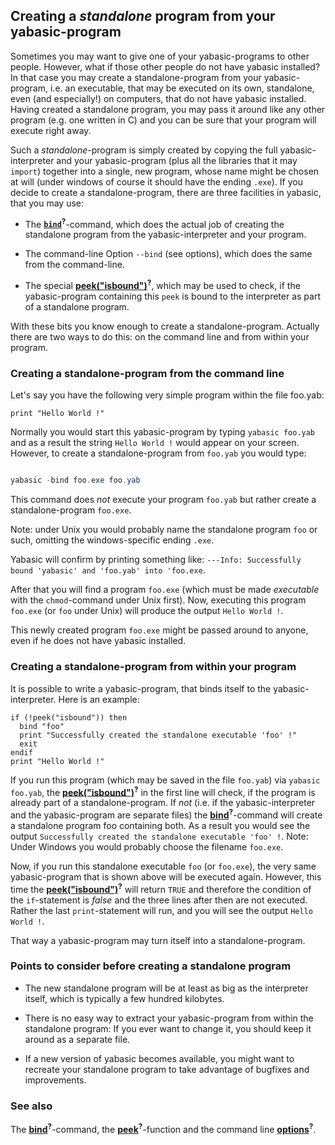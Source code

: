## Creating a *standalone* program from your yabasic-program

Sometimes you may want to give one of your yabasic-programs to other people. However, what if those other people do not have yabasic installed? In that case you may create a standalone-program from your yabasic-program, i.e. an executable, that may be executed on its own, standalone, even (and especially!) on computers, that do not have yabasic installed. Having created a standalone program, you may pass it around like any other program (e.g. one written in C) and you can be sure that your program will execute right away.

Such a *standalone*-program is simply created by copying the full yabasic-interpreter and your yabasic-program (plus all the libraries that it may ```import```) together into a single, new program, whose name might be chosen at will (under windows of course it should have the ending ```.exe```). If you decide to create a standalone-program, there are three facilities in yabasic, that you may use:

* The [**```bind```**]()<sup>**?**</sup>-command, which does the actual job of creating the standalone program from the yabasic-interpreter and your program.

* The command-line Option ```--bind``` (see options), which does the same from the command-line.

* The special [**peek("isbound")**]()<sup>**?**</sup>, which may be used to check, if the yabasic-program containing this ```peek``` is bound to the interpreter as part of a standalone program.

With these bits you know enough to create a standalone-program. Actually there are two ways to do this: on the command line and from within your program.

### Creating a standalone-program from the command line

Let's say you have the following very simple program within the file foo.yab:

```basic
print "Hello World !"
```

Normally you would start this yabasic-program by typing ```yabasic foo.yab``` and as a result the string ```Hello World !``` would appear on your screen. However, to create a standalone-program from ```foo.yab``` you would type:

```powershell

yabasic -bind foo.exe foo.yab

```

This command does *not* execute your program ```foo.yab``` but rather create a standalone-program ```foo.exe```.

Note: under Unix you would probably name the standalone program ```foo``` or such, omitting the windows-specific ending ```.exe```.

Yabasic will confirm by printing something like: ```---Info: Successfully bound 'yabasic' and 'foo.yab' into 'foo.exe```.

After that you will find a program ```foo.exe``` (which must be made *executable* with the ```chmod```-command under Unix first). Now, executing this program ```foo.exe``` (or ```foo``` under Unix) will produce the output ```Hello World !```.

This newly created program ```foo.exe``` might be passed around to anyone, even if he does not have yabasic installed.

### Creating a standalone-program from within your program

It is possible to write a yabasic-program, that binds itself to the yabasic-interpreter. Here is an example:

```basic
if (!peek("isbound")) then
  bind "foo"
  print "Successfully created the standalone executable 'foo' !"
  exit
endif
print "Hello World !"
```

If you run this program (which may be saved in the file ```foo.yab```) via ```yabasic foo.yab```, the [**peek("isbound")**]()<sup>**?**</sup> in the first line will check, if the program is already part of a standalone-program. If *not* (i.e. if the yabasic-interpreter and the yabasic-program are separate files) the [**bind**]()<sup>**?**</sup>-command will create a standalone program foo containing both. As a result you would see the output ```Successfully created the standalone executable 'foo' !```. Note: Under Windows you would probably choose the filename ```foo.exe```.

Now, if you run this standalone executable ```foo``` (or ```foo.exe```), the very same yabasic-program that is shown above will be executed again. However, this time the [**peek("isbound")**]()<sup>**?**</sup> will return ```TRUE``` and therefore the condition of the ```if```-statement is *false* and the three lines after then are not executed. Rather the last ```print```-statement will run, and you will see the output ```Hello World !```.

That way a yabasic-program may turn itself into a standalone-program.

### Points to consider before creating a standalone program

* The new standalone program will be at least as big as the interpreter itself, which is typically a few hundred kilobytes.

* There is no easy way to extract your yabasic-program from within the standalone program: If you ever want to change it, you should keep it around as a separate file.

* If a new version of yabasic becomes available, you might want to recreate your standalone program to take advantage of bugfixes and improvements.

### See also

The [**bind**]()<sup>**?**</sup>-command, the [**peek**]()<sup>**?**</sup>-function and the command line [**options**]()<sup>**?**</sup>.
